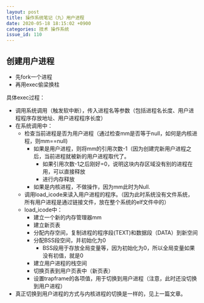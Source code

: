 ```yaml
---
layout: post
title: 操作系统笔记（九）用户进程
date: 2020-05-18 18:15:02 +0900
categories: 技术 操作系统
issue_id: 110
---
```


## 创建用户进程

- 先fork一个进程
- 再用exec偷梁换柱

具体exec过程：

- 调用系统调用（触发软中断），传入进程名等参数（包括进程名长度、用户进程程序存放地址、用户进程程序长度）
- 在系统调用中：
  - 检查当前进程是否为用户进程（通过检查mm是否等于null，如何是内核进程，则mm==null)
    - 如果是用户进程，则将mm的引用次数-1（因为创建完新用户进程之后，当前进程就被新的用户进程取代了。
      - 如果引用次数-1之后刚好=0，说明这块内存区域没有别的进程在用，可以直接释放
      - 进行内存释放
    - 如果是内核进程，不做操作，因为mm此时为Null.
  - 调用load_icode来读入用户进程的程序。（因为此时系统没有文件系统，所有用户进程是通过链接文件，放在整个系统的elf文件中的）
  - load_icode中：
    - 建立一个新的内存管理器mm
    - 建立新页表
    - 分配内存空间，复制进程的程序段(TEXT)和数据段（DATA）到新空间
    - 分配BSS段空间，并初始化为0
      - BSS段用于存放全局变量等，因为初始化为0，所以全局变量如果没有初值，就是0
    - 建立用户进程的栈空间
    - 切换页表到用户页表中（新页表）
    - 设置trapframe的各项值，用于切换到用户进程（注意，此时还没切换到用户进程）
- 真正切换到用户进程的方式与内核进程的切换是一样的，见上一篇文章。
